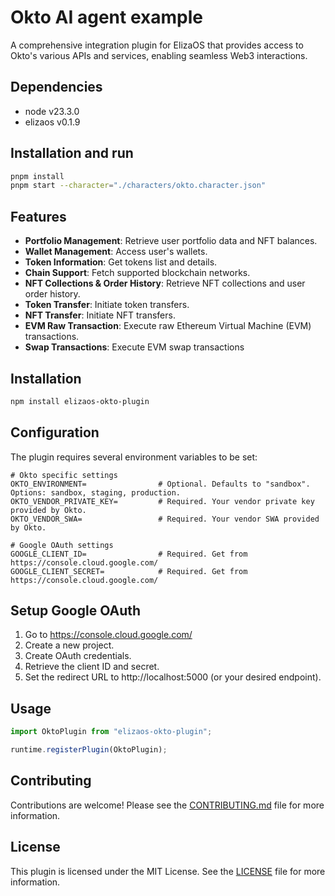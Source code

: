 # Okto AI agent example

A comprehensive integration plugin for ElizaOS that provides access to Okto's various APIs and services, enabling seamless Web3 interactions.

## Dependencies

- node v23.3.0
- elizaos v0.1.9

## Installation and run

```bash
pnpm install
pnpm start --character="./characters/okto.character.json"
```

## Features

- **Portfolio Management**: Retrieve user portfolio data and NFT balances.
- **Wallet Management**: Access user's wallets.
- **Token Information**: Get tokens list and details.
- **Chain Support**: Fetch supported blockchain networks.
- **NFT Collections & Order History**: Retrieve NFT collections and user order history.
- **Token Transfer**: Initiate token transfers.
- **NFT Transfer**: Initiate NFT transfers.
- **EVM Raw Transaction**: Execute raw Ethereum Virtual Machine (EVM) transactions.
- **Swap Transactions**: Execute EVM swap transactions

## Installation

```bash
npm install elizaos-okto-plugin
```

## Configuration

The plugin requires several environment variables to be set:

```env
# Okto specific settings
OKTO_ENVIRONMENT=                # Optional. Defaults to "sandbox". Options: sandbox, staging, production.
OKTO_VENDOR_PRIVATE_KEY=         # Required. Your vendor private key provided by Okto.
OKTO_VENDOR_SWA=                 # Required. Your vendor SWA provided by Okto.

# Google OAuth settings
GOOGLE_CLIENT_ID=                # Required. Get from https://console.cloud.google.com/
GOOGLE_CLIENT_SECRET=            # Required. Get from https://console.cloud.google.com/
```

## Setup Google OAuth

1. Go to https://console.cloud.google.com/
2. Create a new project.
3. Create OAuth credentials.
4. Retrieve the client ID and secret.
5. Set the redirect URL to http://localhost:5000 (or your desired endpoint).

## Usage

```typescript
import OktoPlugin from "elizaos-okto-plugin";

runtime.registerPlugin(OktoPlugin);
```

## Contributing

Contributions are welcome! Please see the [CONTRIBUTING.md](CONTRIBUTING.md) file for more information.

## License

This plugin is licensed under the MIT License. See the [LICENSE](LICENSE) file for more information.